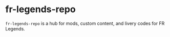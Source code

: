 # fr-legends-repo
`fr-legends-repo` is a hub for mods, custom content, and livery codes for FR Legends.
